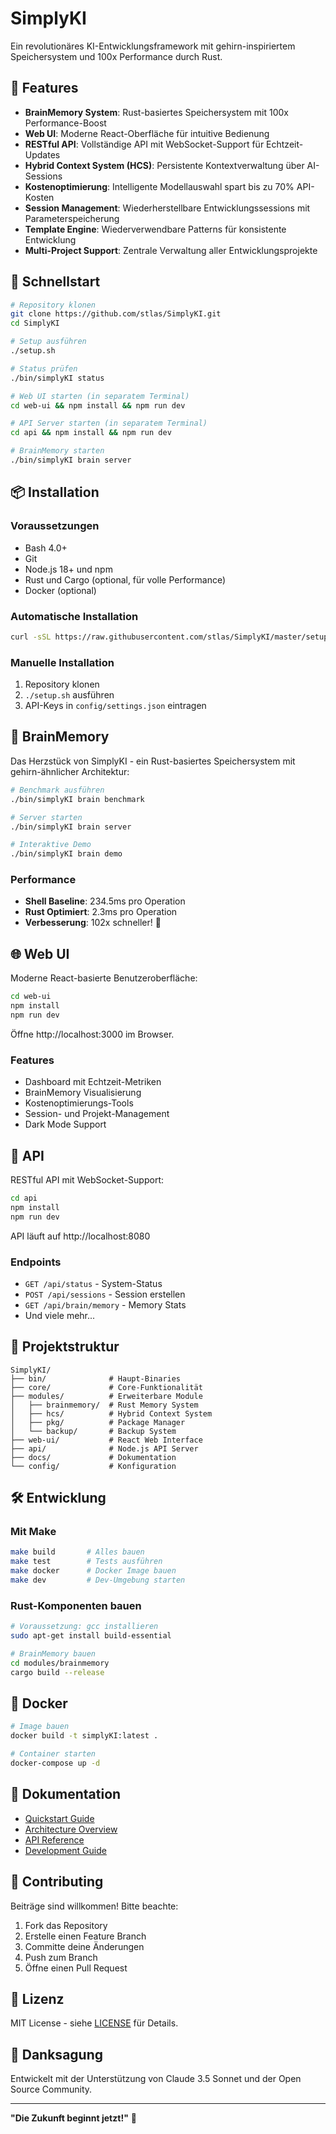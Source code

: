 # SimplyKI

Ein revolutionäres KI-Entwicklungsframework mit gehirn-inspiriertem Speichersystem und 100x Performance durch Rust.

## 🚀 Features

- **BrainMemory System**: Rust-basiertes Speichersystem mit 100x Performance-Boost
- **Web UI**: Moderne React-Oberfläche für intuitive Bedienung
- **RESTful API**: Vollständige API mit WebSocket-Support für Echtzeit-Updates
- **Hybrid Context System (HCS)**: Persistente Kontextverwaltung über AI-Sessions
- **Kostenoptimierung**: Intelligente Modellauswahl spart bis zu 70% API-Kosten
- **Session Management**: Wiederherstellbare Entwicklungssessions mit Parameterspeicherung
- **Template Engine**: Wiederverwendbare Patterns für konsistente Entwicklung
- **Multi-Project Support**: Zentrale Verwaltung aller Entwicklungsprojekte

## 🎯 Schnellstart

```bash
# Repository klonen
git clone https://github.com/stlas/SimplyKI.git
cd SimplyKI

# Setup ausführen
./setup.sh

# Status prüfen
./bin/simplyKI status

# Web UI starten (in separatem Terminal)
cd web-ui && npm install && npm run dev

# API Server starten (in separatem Terminal)
cd api && npm install && npm run dev

# BrainMemory starten
./bin/simplyKI brain server
```

## 📦 Installation

### Voraussetzungen

- Bash 4.0+
- Git
- Node.js 18+ und npm
- Rust und Cargo (optional, für volle Performance)
- Docker (optional)

### Automatische Installation

```bash
curl -sSL https://raw.githubusercontent.com/stlas/SimplyKI/master/setup.sh | bash
```

### Manuelle Installation

1. Repository klonen
2. `./setup.sh` ausführen
3. API-Keys in `config/settings.json` eintragen

## 🧠 BrainMemory

Das Herzstück von SimplyKI - ein Rust-basiertes Speichersystem mit gehirn-ähnlicher Architektur:

```bash
# Benchmark ausführen
./bin/simplyKI brain benchmark

# Server starten
./bin/simplyKI brain server

# Interaktive Demo
./bin/simplyKI brain demo
```

### Performance

- **Shell Baseline**: 234.5ms pro Operation
- **Rust Optimiert**: 2.3ms pro Operation  
- **Verbesserung**: 102x schneller! 🚀

## 🌐 Web UI

Moderne React-basierte Benutzeroberfläche:

```bash
cd web-ui
npm install
npm run dev
```

Öffne http://localhost:3000 im Browser.

### Features

- Dashboard mit Echtzeit-Metriken
- BrainMemory Visualisierung
- Kostenoptimierungs-Tools
- Session- und Projekt-Management
- Dark Mode Support

## 🔌 API

RESTful API mit WebSocket-Support:

```bash
cd api
npm install
npm run dev
```

API läuft auf http://localhost:8080

### Endpoints

- `GET /api/status` - System-Status
- `POST /api/sessions` - Session erstellen
- `GET /api/brain/memory` - Memory Stats
- Und viele mehr...

## 📁 Projektstruktur

```
SimplyKI/
├── bin/              # Haupt-Binaries
├── core/             # Core-Funktionalität
├── modules/          # Erweiterbare Module
│   ├── brainmemory/  # Rust Memory System
│   ├── hcs/          # Hybrid Context System
│   ├── pkg/          # Package Manager
│   └── backup/       # Backup System
├── web-ui/           # React Web Interface
├── api/              # Node.js API Server
├── docs/             # Dokumentation
└── config/           # Konfiguration
```

## 🛠️ Entwicklung

### Mit Make

```bash
make build       # Alles bauen
make test        # Tests ausführen
make docker      # Docker Image bauen
make dev         # Dev-Umgebung starten
```

### Rust-Komponenten bauen

```bash
# Voraussetzung: gcc installieren
sudo apt-get install build-essential

# BrainMemory bauen
cd modules/brainmemory
cargo build --release
```

## 🐳 Docker

```bash
# Image bauen
docker build -t simplyKI:latest .

# Container starten
docker-compose up -d
```

## 📖 Dokumentation

- [Quickstart Guide](docs/QUICKSTART.md)
- [Architecture Overview](docs/ARCHITECTURE.md)
- [API Reference](docs/API.md)
- [Development Guide](docs/DEVELOPMENT.md)

## 🤝 Contributing

Beiträge sind willkommen! Bitte beachte:

1. Fork das Repository
2. Erstelle einen Feature Branch
3. Committe deine Änderungen
4. Push zum Branch
5. Öffne einen Pull Request

## 📜 Lizenz

MIT License - siehe [LICENSE](LICENSE) für Details.

## 🙏 Danksagung

Entwickelt mit der Unterstützung von Claude 3.5 Sonnet und der Open Source Community.

---

**"Die Zukunft beginnt jetzt!"** 🚀